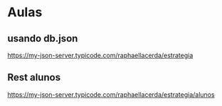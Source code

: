 # Aulas


## usando db.json

 https://my-json-server.typicode.com/raphaellacerda/estrategia


## Rest alunos

https://my-json-server.typicode.com/raphaellacerda/estrategia/alunos